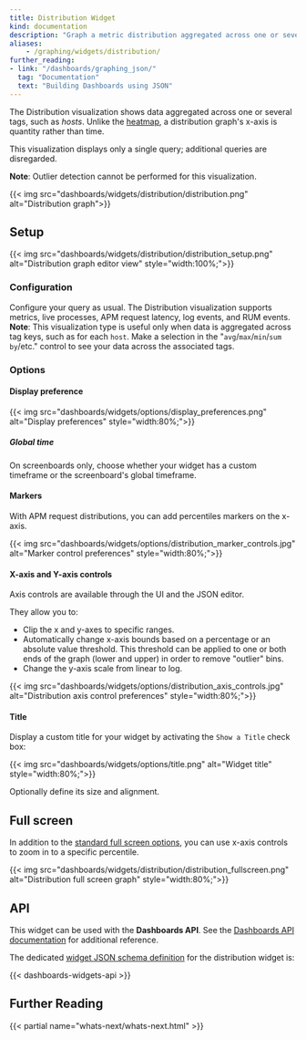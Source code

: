 ```yaml
---
title: Distribution Widget
kind: documentation
description: "Graph a metric distribution aggregated across one or several tags."
aliases:
    - /graphing/widgets/distribution/
further_reading:
- link: "/dashboards/graphing_json/"
  tag: "Documentation"
  text: "Building Dashboards using JSON"
---
```


The Distribution visualization shows data aggregated across one or several tags, such as *hosts*. Unlike the [heatmap][1], a distribution graph's x-axis is quantity rather than time.

This visualization displays only a single query; additional queries are disregarded.

**Note**: Outlier detection cannot be performed for this visualization.

{{< img src="dashboards/widgets/distribution/distribution.png" alt="Distribution graph">}}

## Setup

{{< img src="dashboards/widgets/distribution/distribution_setup.png" alt="Distribution graph editor view" style="width:100%;">}}

### Configuration

Configure your query as usual. The Distribution visualization supports metrics, live processes, APM request latency, log events, and RUM events. **Note**: This visualization type is useful only when data is aggregated across tag keys, such as for each `host`.
Make a selection in the "`avg`/`max`/`min`/`sum by`/etc." control to see your data across the associated tags.

### Options

#### Display preference

{{< img src="dashboards/widgets/options/display_preferences.png" alt="Display preferences" style="width:80%;">}}

##### Global time

On screenboards only, choose whether your widget has a custom timeframe or the screenboard's global timeframe.

#### Markers

With APM request distributions, you can add percentiles markers on the x-axis.

{{< img src="dashboards/widgets/options/distribution_marker_controls.jpg" alt="Marker control preferences" style="width:80%;">}}

#### X-axis and Y-axis controls

Axis controls are available through the UI and the JSON editor. 

They allow you to:

* Clip the x and y-axes to specific ranges.
* Automatically change x-axis bounds based on a percentage or an absolute value threshold. This threshold can be applied to one or both ends of the graph (lower and upper) in order to remove "outlier" bins.
* Change the y-axis scale from linear to log.

{{< img src="dashboards/widgets/options/distribution_axis_controls.jpg" alt="Distribution axis control preferences" style="width:80%;">}}

#### Title

Display a custom title for your widget by activating the `Show a Title` check box:

{{< img src="dashboards/widgets/options/title.png" alt="Widget title" style="width:80%;">}}

Optionally define its size and alignment.

## Full screen

In addition to the [standard full screen options][2], you can use x-axis controls to zoom in to a specific percentile.

{{< img src="dashboards/widgets/distribution/distribution_fullscreen.png" alt="Distribution full screen graph" style="width:80%;">}}


## API

This widget can be used with the **Dashboards API**. See the [Dashboards API documentation][3] for additional reference.

The dedicated [widget JSON schema definition][4] for the distribution widget is:

{{< dashboards-widgets-api >}}

## Further Reading

{{< partial name="whats-next/whats-next.html" >}}

[1]: /dashboards/widgets/heat_map/
[2]: /dashboards/widgets/#full-screen
[3]: /api/v1/dashboards/
[4]: /dashboards/graphing_json/widget_json/

